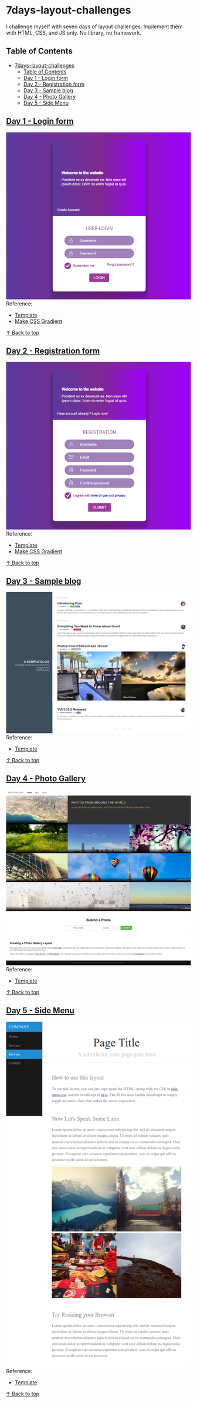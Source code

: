 # 7days-layout-challenges

I challenge myself with seven days of layout challenges. Implement them with HTML, CSS, and JS only. No library, no framework.

## Table of Contents

- [7days-layout-challenges](#7days-layout-challenges)
  - [Table of Contents](#table-of-contents)
  - [Day 1 - Login form](#day-1---login-form)
  - [Day 2 - Registration form](#day-2---registration-form)
  - [Day 3 - Sample blog](#day-3---sample-blog)
  - [Day 4 - Photo Gallery](#day-4---photo-gallery)
  - [Day 5 - Side Menu](#day-5---side-menu)

## [Day 1 - Login form](./day1-login-form/index.html)

![Result](./day1-login-form/actual-result.png)
Reference:

- [Template](https://speckyboy.com/creative-login-registration)
- [Make CSS Gradient](https://cssgradient.io/)

[&uarr; Back to top](#table-of-contents)

## [Day 2 - Registration form](./day2-registration-form/index.html)

![Result](./day2-registration-form/actual-result.png)
Reference:

- [Template](./day2-registration-form/template.png)
- [Make CSS Gradient](https://cssgradient.io/)

[&uarr; Back to top](#table-of-contents)

## [Day 3 - Sample blog](./day3-purecss.io-sample-blog/index.html)

![Result](./day3-purecss.io-sample-blog/actual-result.jpg)
Reference:

- [Template](https://purecss.io/layouts/blog/)

[&uarr; Back to top](#table-of-contents)

## [Day 4 - Photo Gallery](./day4-purecss.io-photo-gallery/index.html)

![Result](./day4-purecss.io-photo-gallery/actual-result.png)
Reference:

- [Template](https://purecss.io/layouts/gallery/)

[&uarr; Back to top](#table-of-contents)

## [Day 5 - Side Menu](./day5-purecss.io-side-menu/index.html)

![Result](./day5-purecss.io-side-menu/actual-result.png)
Reference:

- [Template](https://purecss.io/layouts/side-menu/)

[&uarr; Back to top](#table-of-contents)
